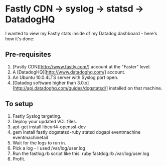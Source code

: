 Fastly CDN -> syslog -> statsd -> DatadogHQ
===========================================

I wanted to view my Fastly stats inside of my Datadog dashboard - here's how it's done:

Pre-requisites
--------------

1. [Fastly CDN][http://www.fastly.com/] account at the "Faster" level.
2. A [DatadogHQ][http://www.datadoghq.com/] account.
3. An Ubuntu 10.0.4LTS server with Syslog port open.
4. [Datadog software higher than 3.0.x][http://api.datadoghq.com/guides/dogstatsd/] installed on that machine.

To setup
--------

1. Fastly Syslog targeting.
2. Deploy your updated VCL files.
3. apt-get install libcurl4-openssl-dev
4. gem install fastly dogstatsd-ruby statsd dogapi eventmachine eventmachinetail
5. Wait for the logs to run in.
6. Pick a log - I used /var/log/user.log
7. Run the fastlog.rb script like this: ruby fastdog.rb /var/log/user.log
8. Profit.